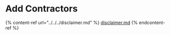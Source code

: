 # Add Contractors

{% content-ref url="../../../disclaimer.md" %}
[disclaimer.md](../../../disclaimer.md)
{% endcontent-ref %}
